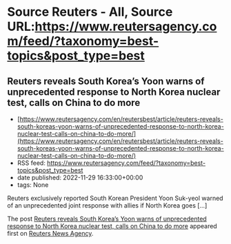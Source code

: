 # Source Reuters - All, Source URL:https://www.reutersagency.com/feed/?taxonomy=best-topics&post_type=best

## Reuters reveals South Korea’s Yoon warns of unprecedented response to North Korea nuclear test, calls on China to do more
 - [https://www.reutersagency.com/en/reutersbest/article/reuters-reveals-south-koreas-yoon-warns-of-unprecedented-response-to-north-korea-nuclear-test-calls-on-china-to-do-more/](https://www.reutersagency.com/en/reutersbest/article/reuters-reveals-south-koreas-yoon-warns-of-unprecedented-response-to-north-korea-nuclear-test-calls-on-china-to-do-more/)
 - RSS feed: https://www.reutersagency.com/feed/?taxonomy=best-topics&post_type=best
 - date published: 2022-11-29 16:33:00+00:00
 - tags: None

<p>Reuters exclusively reported South Korean President Yoon Suk-yeol warned of an unprecedented joint response with allies if North Korea goes [&#8230;]</p>
<p>The post <a href="https://www.reutersagency.com/en/reutersbest/article/reuters-reveals-south-koreas-yoon-warns-of-unprecedented-response-to-north-korea-nuclear-test-calls-on-china-to-do-more/" rel="nofollow">Reuters reveals South Korea’s Yoon warns of unprecedented response to North Korea nuclear test, calls on China to do more</a> appeared first on <a href="https://www.reutersagency.com/en/" rel="nofollow">Reuters News Agency</a>.</p>
